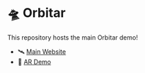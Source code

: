 # 🛸 Orbitar

This repository hosts the main Orbitar demo!

* 🛰️ [Main Website](https://orbitars.github.io/)
* 🌌 [AR Demo](https://orbitars.github.io/ar/)